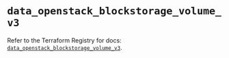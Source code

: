 # `data_openstack_blockstorage_volume_v3`

Refer to the Terraform Registry for docs: [`data_openstack_blockstorage_volume_v3`](https://registry.terraform.io/providers/terraform-provider-openstack/openstack/1.54.1/docs/data-sources/blockstorage_volume_v3).
